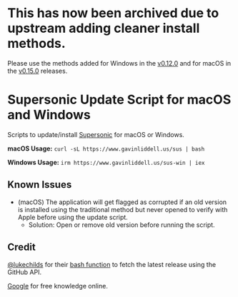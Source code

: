 # This has now been archived due to upstream adding cleaner install methods.

Please use the methods added for Windows in the [v0.12.0](https://github.com/dweymouth/supersonic/releases/tag/v0.12.0) and for macOS in the [v0.15.0](https://github.com/dweymouth/supersonic/releases/tag/v0.15.0) releases.

# Supersonic Update Script for macOS and Windows
Scripts to update/install [Supersonic](https://github.com/dweymouth/supersonic) for macOS or Windows.

**macOS Usage:** ``curl -sL https://www.gavinliddell.us/sus | bash``

**Windows Usage:** ``irm https://www.gavinliddell.us/sus-win | iex``

## Known Issues
- (macOS) The application will get flagged as corrupted if an old version is installed using the traditional method but never opened to verify with Apple before using the update script.
  - Solution: Open or remove old version before running the script.

## Credit
[@lukechilds](https://github.com/lukechilds) for their [bash function](https://gist.github.com/lukechilds/a83e1d7127b78fef38c2914c4ececc3c) to fetch the latest release using the GitHub API.

[Google](https://google.com) for free knowledge online.

